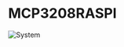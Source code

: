 # MCP3208RASPI


![System](https://user-images.githubusercontent.com/84674889/135752066-5fbd62e5-81d9-4c75-8394-1e25b6ae2346.PNG)
